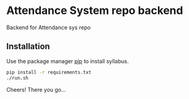 # Attendance System  repo backend 

Backend for Attendance sys repo

## Installation

Use the package manager [pip](https://pip.pypa.io/en/stable/) to install syllabus.

```bash
pip install -r requirements.txt
./run.sh


```
Cheers! There you go...